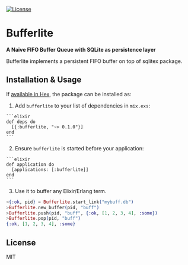 [![License](https://img.shields.io/badge/license-MIT%20License-brightgreen.svg)](https://opensource.org/licenses/MIT)
# Bufferlite

**A Naive FIFO Buffer Queue with SQLite as persistence layer**

Bufferlite implements a persistent FIFO buffer on top of sqlitex package.

## Installation & Usage

If [available in Hex](https://hex.pm/docs/publish), the package can be installed as:

  1. Add `bufferlite` to your list of dependencies in `mix.exs`:

    ```elixir
    def deps do
      [{:bufferlite, "~> 0.1.0"}]
    end
    ```

  2. Ensure `bufferlite` is started before your application:

    ```elixir
    def application do
      [applications: [:bufferlite]]
    end
    ```
  3. Use it to buffer any Elixir/Erlang term.

  ```elixir
  >{:ok, pid} = Bufferlite.start_link("mybuff.db")
  >Bufferlite.new_buffer(pid, "buff")
  >Bufferlite.push(pid, "buff", {:ok, [1, 2, 3, 4], :some})
  >Bufferlite.pop(pid, "buff")
  {:ok, [1, 2, 3, 4], :some}
  ```
## License
MIT
